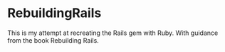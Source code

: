 RebuildingRails
===============
This is my attempt at recreating the Rails gem with Ruby. With guidance from the book Rebuilding Rails.
